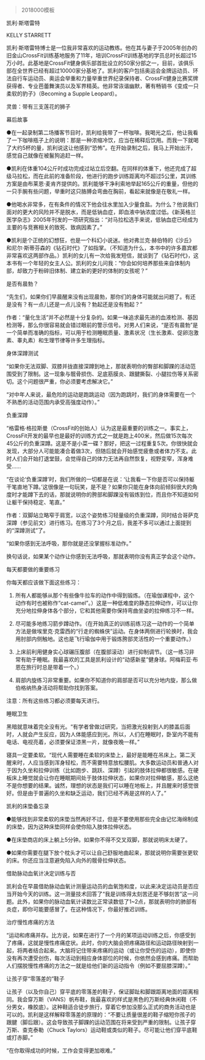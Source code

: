 # 
> 2018000模板




凯利·斯塔雷特


KELLY STARRETT


凯利·斯塔雷特博士是一位我非常喜欢的运动教练。他在其与妻子于2005年创办的旧金山CrossFit训练基地服务了11年，培训CrossFit训练基地的学员总时长超过15万小时。此基地是CrossFit健身俱乐部首批设立的50家分部之一，目前，该俱乐部在全世界已经有超过10000家分基地了。凯利的客户包括奥运会金牌运动员、环法自行车运动员、奥运会举重和力量举重世界纪录保持者、CrossFit健身比赛奖牌获得者、专业芭蕾舞演员以及军界精英。他非常诙谐幽默，著有畅销书《变成一只柔软的豹子》（Becoming a Supple Leopard）。

灵兽：带有三支莲花的狮子


幕后故事

●在一起录制第二场播客节目时，凯利给我带了一杯咖啡。我喝光之后，他让我看了一下咖啡瓶子上的说明：那是一种浓缩冷饮，应当在稀释后饮用。而我一下就喝了大约5杯的量，凯利说这让他感到“恐怖”。在开始录制之后，我马上开始出汗，感觉自己就像在被鬣狗追赶一样。

●凯利在体重104公斤时成功完成过站立后空翻。在同样的体重下，他还完成了超级马拉松，而在此前的准备阶段，他进行的跑步训练距离均不超过5公里，其训练方案是由布莱恩·麦肯齐提供的。凯利能够干净利索地举起165公斤的重量，但他的一只手腕有些问题，举重时这只胳膊会弯曲在胸前，看起来就像是在敬礼一样。

●他喝水非常多，在有条件的情况下他会往水里加入少量食盐。为什么？他说我们面对的更大的风险并不是脱水，而是低钠血症，即血液中钠浓度过低。《新英格兰医学杂志》2005年刊发的一项研究指出：“对马拉松选手来说，低钠血症已经成为主要的与竞赛相关的致死、致病因素了。”

●凯利是个正统的幻想狂，也是一个科幻小说迷。他对弗兰克·赫伯特的《沙丘》和尼尔·斯蒂芬森的《钻石时代》了如指掌。（不知道为什么，本书中的许多嘉宾都非常喜欢这两部作品。）凯利的女儿有一次给我发短信，就谈到了《钻石时代》，这本书有一个年轻的女主人公。凯利的女儿问我：“你会如何培养那些来自体制内部，却致力于粉碎旧体制、建立新的更好的体制的女孩呢？”


是否有晨勃？

“先生们，如果你们早晨醒来没有出现晨勃，那你们的身体可能就出问题了。有还是没有？有一点儿还是一点儿没有？勃起还是没有勃起？”


作者：“量化生活”并不必然是十分复杂的。如果一味追求最先进的血液检测、基因检测等，那么你很容易就会错过眼前的警示信号。对男人们来说，“是否有晨勃”是一个简单而准确的指标，可以用于检测睡眠质量、激素状况（生长激素、促卵泡激素、睾丸素）和生理节律等许多生理指标。




身体深蹲测试

“如果你无法双脚、双膝并拢直接深蹲到地上，那就表明你的臀部和脚踝的活动范围受到了限制。这一现象与髋骨损伤、足底筋膜炎、跟腱撕裂、小腿拉伤等关系密切。这个问题很严重，你必须要考虑解决它。”


“对中年人来说，最危险的运动是跑跳运动（因为跑跳时，我们的身体需要在一个不熟悉的活动范围内承受高强度动作）。”




负重深蹲

“格雷格·格拉斯曼（CrossFit的创始人）认为这是最重要的训练之一。事实上，CrossFit开发的最早也是最好的训练方式之一就是跑上400米，然后做15次每次45公斤的负重深蹲。这是不是小菜一碟？那好，把这一过程重复5次。你很快就会发现，大部分人可能能凑合着做3次，但随后就会开始感觉疲惫或者体力不支。此时人们会开始打退堂鼓，会觉得自己的体力无法再自然恢复，视野变窄，浑身难受……

“在谈论‘负重深蹲’时，我们所做的一切都是在说：‘让我看一下你是否可以保持躯干笔直地下蹲。’这很像是一句玩笑，是不是？如果你只能在身体向前倾斜很大的角度时才能蹲下去的话，那就说明你的胯部和脚踝没有锻炼到位，而且你不知道如何让躯干保持稳定、笔直。”


作者：双脚站立略窄于肩宽，以这个姿势练习轻量级的负重深蹲，同时结合哥萨克深蹲（参见前文）进行练习。在练习了3个月之后，我差不多可以通过上面提到的“深蹲测试”了。




“如果你感到无法呼吸，那你就是还没掌握标准动作。”

换句话说，如果某个动作让你感到无法呼吸，那就表明你没有真正学会这个动作。


每天都要做的重要练习

你每天都应该做下面这些练习：

1. 所有人都能够从那个有些像牛拉车的动作中得到锻炼。（在瑜伽课程中，这个动作有时也被称作“cat-camel”。）这是一种低难度的静态拉伸动作，可以让你充分地拉伸身体各个部分，它和其他需要你保持弯曲坐姿的拉伸练习不一样。

2. 尽可能多地练习箭步蹲动作。（在开始真正的训练前练习这一动作的一个简单方法是做埃里克·克雷西的“行走的蜘蛛侠”运动。在身体两侧进行轮换时，我会用肘部内侧触地。这也是飞行瑜伽中用于锻炼胯部灵活性的一个重要动作。）

3. 上床前利用健身实心球碾压腹部（在腹部滚动）进行抑制调节。（这一练习非常有助于睡眠。我最喜欢的工具是凯利设计的“动感新星”健身球。阿梅莉亚·布恩在旅行时总是带着一个。）

4. 肩部内旋练习非常重要。如果你不知道你的肩部是否可以充分地内旋，那么做伯格纳热身活动将帮助你找到答案。

注意：所有这些练习都必须要每天进行。


睡眠卫生

黑暗就意味着完全没有光。“有学者曾做过研究，当把激光投射到人的膝盖后面时，人就会产生反应，因为人体能感应到光。所以，人们在睡眠时，卧室内不能有电话、电视亮着，必须要保证漆黑一片，就像夜晚一样。”

寝具一定要柔软。“现代人需要睡在柔软的床垫上，最好是能睡在吊床上。第二天醒来时，人应当感到浑身轻松，而不需要特意放松腰肌。大多数运动员和普通人对于因为久坐和拉伸训练（比如跑步、跳跃、深蹲）引起的肢体拉伸都很敏感。在硬板床上睡觉就会让你在睡眠期间处于肢体拉伸状态，如果你对拉伸敏感，那么这绝不是你想要的结果。诚然，理想的状态是我们可以睡在地板上，并且醒来时感觉很好。但是由于普遍的久坐和缺乏运动，我们已经不再是这样的人了。”

凯利的床垫备忘录

●能够找到非常柔软的床垫当然再好不过，但是不要使用那些完全由记忆海绵制成的床垫，因为这种床垫同样会使你陷入肢体拉伸状态。

●在床垫商店的床上躺上5分钟。如果你不得不交叉双脚，那就说明床太硬了。

●如果你需要在腿下放个枕头才可以让自己舒服地曲起来，那就说明你需要张更软的床。你还应当注意避免陷入向外的髋骨拉伸状态。


借助脉动血氧计决定训练与否

凯利会在早晨借助脉动血氧计测量运动员的血氧饱和度，以此来决定运动员是否应当开始今天的训练。这一测量技术回答了“我是训练得太刻苦还是不够刻苦”这一问题。此外，如果你的脉动血氧计读数比正常读数低了1~2点，那就表明你的肺部有炎症，即你可能要感冒了。在这种情况下，你最好推迟训练。


治疗慢性疼痛的方法

“运动和疼痛并存。比方说，如果在进行了一个月的某项运动训练之后，你感受到了疼痛，这就是慢性疼痛症状。此时，你的大脑会把疼痛路径和运动路径映射到一起，将两者结合起来。大脑将记住带来疼痛的运动（或让你受伤的运动），即使你没有再次遭受创伤，每次活动到相应身体部位的时候，你依然会感到疼痛。而帮助人们摆脱慢性疼痛的方法之一就是给他们新的运动指令（例如不要屈膝深蹲）。”


让孩子穿“零落差的”鞋子

让孩子（以及你自己）穿平底的零落差的鞋子，保证脚趾和脚跟距离地面的距离相同。我会穿万斯（VANS）帆布鞋，我最喜欢的样式是黑色的万斯经典休闲鞋（不分男女，橡胶底）。这种鞋适合徒步旅行，穿着它参加没那么正式的商务活动也是可以的。凯利是这样解释零落差的原理的：“不要让质量很差的鞋子缩短你孩子的跟腱（脚后跟）。这会导致孩子脚踝的运动范围在将来受到严重的限制。让孩子穿万斯、查克泰勒（Chuck Taylors）运动鞋或类似的鞋子。尽可能让他们穿平底鞋或打赤脚。”





“在你取得成功的时候，工作会变得更加艰难。”




